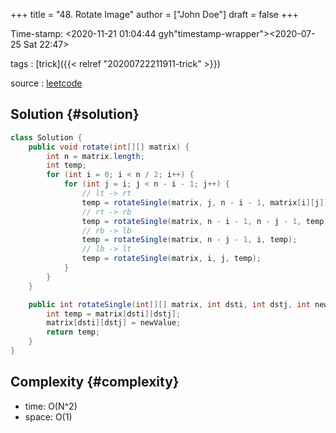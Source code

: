 +++
title = "48. Rotate Image"
author = ["John Doe"]
draft = false
+++

Time-stamp: <2020-11-21 01:04:44 gyh"timestamp-wrapper"><span class="timestamp">&lt;2020-07-25 Sat 22:47&gt;</span></span>

tags
: [trick]({{< relref "20200722211911-trick" >}})

source
: [leetcode](https://leetcode.com/problems/rotate-image/)


## Solution {#solution}

```java
class Solution {
    public void rotate(int[][] matrix) {
        int n = matrix.length;
        int temp;
        for (int i = 0; i < n / 2; i++) {
            for (int j = i; j < n - i - 1; j++) {
                // lt -> rt
                temp = rotateSingle(matrix, j, n - i - 1, matrix[i][j]);
                // rt -> rb
                temp = rotateSingle(matrix, n - i - 1, n - j - 1, temp);
                // rb -> lb
                temp = rotateSingle(matrix, n - j - 1, i, temp);
                // lb -> lt
                temp = rotateSingle(matrix, i, j, temp);
            }
        }
    }

    public int rotateSingle(int[][] matrix, int dsti, int dstj, int newValue) {
        int temp = matrix[dsti][dstj];
        matrix[dsti][dstj] = newValue;
        return temp;
    }
}
```


## Complexity {#complexity}

-   time: O(N^2)
-   space: O(1)
